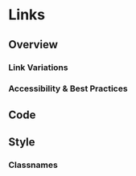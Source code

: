 # Links

## Overview

### Link Variations



### Accessibility & Best Practices

## Code

## Style

### Classnames

